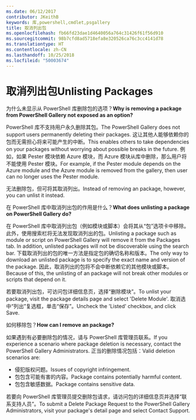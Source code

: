 ```yaml
---
ms.date: 06/12/2017
contributor: JKeithB
keywords: 库,powershell,cmdlet,psgallery
title: 取消列出包
ms.openlocfilehash: fb66fd23dae1d4640056a764c31426f61f56d910
ms.sourcegitcommit: 98b7cfd8ad5718efa8e320526ca76c3cc4141d78
ms.translationtype: HT
ms.contentlocale: zh-CN
ms.lasthandoff: 10/25/2018
ms.locfileid: "50003674"
---
```

# <a name="unlisting-packages"></a><span data-ttu-id="838a6-103">取消列出包</span><span class="sxs-lookup"><span data-stu-id="838a6-103">Unlisting Packages</span></span>

<span data-ttu-id="838a6-104">为什么未显示从 PowerShell 库删除包的选项？</span><span class="sxs-lookup"><span data-stu-id="838a6-104">**Why is removing a package from PowerShell Gallery not exposed as an option?**</span></span>

<span data-ttu-id="838a6-105">PowerShell 库不支持用户永久删除其包。</span><span class="sxs-lookup"><span data-stu-id="838a6-105">The PowerShell Gallery does not support users permanently deleting their packages.</span></span>
<span data-ttu-id="838a6-106">这让其他人能够依赖你的包而无需担心将来可能产生的中断。</span><span class="sxs-lookup"><span data-stu-id="838a6-106">This enables others to take dependencies on your packages without worrying about possible breaks in the future.</span></span>
<span data-ttu-id="838a6-107">例如，如果 Pester 模块依赖 Azure 模块，而 Azure 模块从库中删除，那么用户将不能使用 Pester 模块。</span><span class="sxs-lookup"><span data-stu-id="838a6-107">For example, if the Pester module depends on the Azure module and the Azure module is removed from the gallery, then user can no longer uses the Pester module.</span></span>

<span data-ttu-id="838a6-108">无法删除包，但可将其取消列出。</span><span class="sxs-lookup"><span data-stu-id="838a6-108">Instead of removing an package, however, you can unlist it instead.</span></span>

<span data-ttu-id="838a6-109">在 PowerShell 库中取消列出包的作用是什么？</span><span class="sxs-lookup"><span data-stu-id="838a6-109">**What does unlisting a package on PowerShell Gallery do?**</span></span>

<span data-ttu-id="838a6-110">在 PowerShell 库中取消列出包（例如模块或脚本）会将其从“包”选项卡中移除。此外，使用搜索栏将无法发现取消列出的包。</span><span class="sxs-lookup"><span data-stu-id="838a6-110">Unlisting a package such as module or script on PowerShell Gallery will remove it from the Packages tab. In addition, unlisted packages will not be discoverable using the search bar.</span></span>
<span data-ttu-id="838a6-111">下载取消列出的包的唯一方法是指定包的确切名称和版本。</span><span class="sxs-lookup"><span data-stu-id="838a6-111">The only way to download an unlisted package is to specify the exact name and version of the package.</span></span>
<span data-ttu-id="838a6-112">因此，取消列出的包将不会中断依赖它的其他模块或脚本。</span><span class="sxs-lookup"><span data-stu-id="838a6-112">Because of this, the unlisting of an package will not break other modules or scripts that depend on it.</span></span>

<span data-ttu-id="838a6-113">若要取消列出包，可访问包详细信息页，选择“删除模块”。</span><span class="sxs-lookup"><span data-stu-id="838a6-113">To unlist your package, visit the package details page and select 'Delete Module'.</span></span> <span data-ttu-id="838a6-114">取消选中“列出”复选框，单击“保存”。</span><span class="sxs-lookup"><span data-stu-id="838a6-114">Uncheck the 'Listed' checkbox, and click Save.</span></span>

<span data-ttu-id="838a6-115">如何移除包？</span><span class="sxs-lookup"><span data-stu-id="838a6-115">**How can I remove an package?**</span></span>

<span data-ttu-id="838a6-116">如果遇到有必要删除包的情况，请与 PowerShell 库管理员联系。</span><span class="sxs-lookup"><span data-stu-id="838a6-116">If you experience a scenario where package deletion is necessary, contact the PowerShell Gallery Administrators.</span></span>
<span data-ttu-id="838a6-117">正当的删除情况包括：</span><span class="sxs-lookup"><span data-stu-id="838a6-117">Valid deletion scenarios are:</span></span>
- <span data-ttu-id="838a6-118">侵犯版权问题。</span><span class="sxs-lookup"><span data-stu-id="838a6-118">Issues of copyright infringement.</span></span>
- <span data-ttu-id="838a6-119">包包含可能有害的内容。</span><span class="sxs-lookup"><span data-stu-id="838a6-119">Package contains potentially harmful content.</span></span>
- <span data-ttu-id="838a6-120">包包含敏感数据。</span><span class="sxs-lookup"><span data-stu-id="838a6-120">Package contains sensitive data.</span></span>

<span data-ttu-id="838a6-121">若要向 PowerShell 库管理员提交删除包请求，请访问包的详细信息页并选择“联系支持人员”。</span><span class="sxs-lookup"><span data-stu-id="838a6-121">To submit a Delete Package Request to the PowerShell Gallery Administrators, visit your package's detail page and select Contact Support.</span></span>
